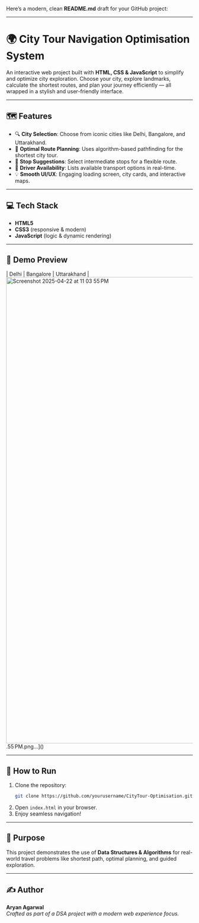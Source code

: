 Here’s a modern, clean **README.md** draft for your GitHub project:

---

# 🌍 City Tour Navigation Optimisation System

An interactive web project built with **HTML, CSS & JavaScript** to simplify and optimize city exploration. Choose your city, explore landmarks, calculate the shortest routes, and plan your journey efficiently — all wrapped in a stylish and user-friendly interface.

---

## 🗺️ Features

- 🔍 **City Selection**: Choose from iconic cities like Delhi, Bangalore, and Uttarakhand.
- 🚗 **Optimal Route Planning**: Uses algorithm-based pathfinding for the shortest city tour.
- 📌 **Stop Suggestions**: Select intermediate stops for a flexible route.
- 🧭 **Driver Availability**: Lists available transport options in real-time.
- 💡 **Smooth UI/UX**: Engaging loading screen, city cards, and interactive maps.

---

## 💻 Tech Stack

- **HTML5**  
- **CSS3** (responsive & modern)  
- **JavaScript** (logic & dynamic rendering)

---

## 📸 Demo Preview

| Delhi | Bangalore | Uttarakhand |
<img width="1256" alt="Screenshot 2025-04-22 at 11 03 55 PM" src="https://github.com/user-attachments/assets/ea9a90d5-5f9e-441f-92dd-a1a7de73db2a" />
.55 PM.png…]()


---

## 🚀 How to Run

1. Clone the repository:
   ```bash
   git clone https://github.com/yourusername/CityTour-Optimisation.git
   ```
2. Open `index.html` in your browser.
3. Enjoy seamless navigation!

---

## 🎯 Purpose

This project demonstrates the use of **Data Structures & Algorithms** for real-world travel problems like shortest path, optimal planning, and guided exploration.

---

## ✍️ Author

**Aryan Agarwal**  
*Crafted as part of a DSA project with a modern web experience focus.*

